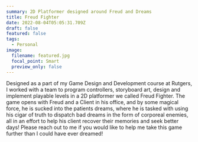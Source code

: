 ```yaml
---
summary: 2D Platformer designed around Freud and Dreams
title: Freud Fighter
date: 2022-08-04T05:05:31.709Z
draft: false
featured: false
tags:
  - Personal
image:
  filename: featured.jpg
  focal_point: Smart
  preview_only: false
---
```

Designed as a part of my Game Design and Development course at Rutgers, I worked with a team to program controllers, storyboard art, design and implement playable levels in a 2D platformer we called Freud Fighter. The game opens with Freud and a Client in his office, and by some magical force, he is sucked into the patients dreams, where he is tasked with using his cigar of truth to dispatch bad dreams in the form of corporeal enemies, all in an effort to help his client recover their memories and seek better days! Please reach out to me if you would like to help me take this game further than I could have ever dreamed!

